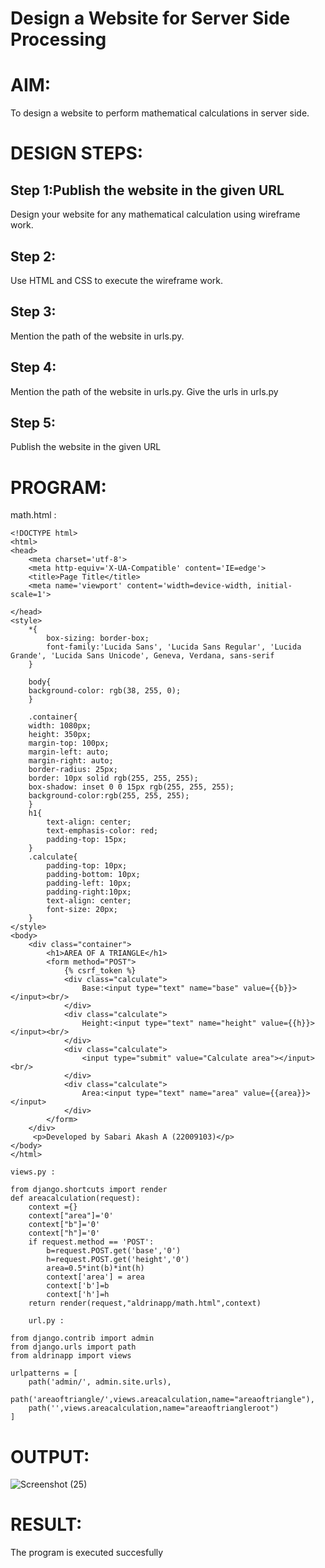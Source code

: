 # Design a Website for Server Side Processing

# AIM:

To design a website to perform mathematical calculations in server side.

# DESIGN STEPS:

## Step 1:Publish the website in the given URL

Design your website for any mathematical calculation using wireframe work.

## Step 2:

Use HTML and CSS to execute the wireframe work.

## Step 3:

Mention the path of the website in urls.py.

## Step 4:

Mention the path of the website in urls.py.
Give the urls in urls.py

## Step 5:

Publish the website in the given URL

# PROGRAM:

math.html :
```
<!DOCTYPE html>
<html>
<head>
    <meta charset='utf-8'>
    <meta http-equiv='X-UA-Compatible' content='IE=edge'>
    <title>Page Title</title>
    <meta name='viewport' content='width=device-width, initial-scale=1'>
    
</head>
<style>
    *{
        box-sizing: border-box;
        font-family:'Lucida Sans', 'Lucida Sans Regular', 'Lucida Grande', 'Lucida Sans Unicode', Geneva, Verdana, sans-serif
    }

    body{
    background-color: rgb(38, 255, 0);
    }

    .container{
    width: 1080px;
    height: 350px;
    margin-top: 100px;
    margin-left: auto;
    margin-right: auto;
    border-radius: 25px;
    border: 10px solid rgb(255, 255, 255);
    box-shadow: inset 0 0 15px rgb(255, 255, 255);
    background-color:rgb(255, 255, 255);
    }
    h1{
        text-align: center;
        text-emphasis-color: red;
        padding-top: 15px;
    }
    .calculate{
        padding-top: 10px;
        padding-bottom: 10px;
        padding-left: 10px;
        padding-right:10px;
        text-align: center;
        font-size: 20px;
    }
</style>
<body>
    <div class="container">
        <h1>AREA OF A TRIANGLE</h1>
        <form method="POST">
            {% csrf_token %}
            <div class="calculate"> 
                Base:<input type="text" name="base" value={{b}}></input><br/>
            </div>
            <div class="calculate">
                Height:<input type="text" name="height" value={{h}}></input><br/>
            </div>
            <div class="calculate">
                <input type="submit" value="Calculate area"></input><br/>
            </div>
            <div class="calculate">
                Area:<input type="text" name="area" value={{area}}></input>
            </div>
        </form>
    </div>
     <p>Developed by Sabari Akash A (22009103)</p>
</body>
</html>

views.py :

from django.shortcuts import render
def areacalculation(request): 
    context ={} 
    context["area"]='0' 
    context["b"]='0' 
    context["h"]='0' 
    if request.method == 'POST':
        b=request.POST.get('base','0')
        h=request.POST.get('height','0')
        area=0.5*int(b)*int(h)
        context['area'] = area
        context['b']=b
        context['h']=h
    return render(request,"aldrinapp/math.html",context)

    url.py :

from django.contrib import admin
from django.urls import path
from aldrinapp import views

urlpatterns = [
    path('admin/', admin.site.urls),
    path('areaoftriangle/',views.areacalculation,name="areaoftriangle"),
    path('',views.areacalculation,name="areaoftriangleroot")
]
```
# OUTPUT:
![Screenshot (25)](https://user-images.githubusercontent.com/118707347/214561284-112b57bd-99c0-4ed7-9506-2bb30d8703e3.png)

# RESULT:

The program is executed succesfully
